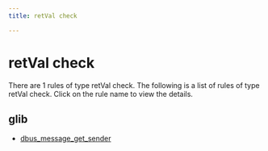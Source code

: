 ```yaml
---
title: retVal check

---
```

# retVal check

There are 1 rules of type retVal check. The following is a list of rules of type retVal check. Click on the rule name to view the details.


## glib

- [dbus_message_get_sender](projects/glib/dbus_message_get_sender.md)

